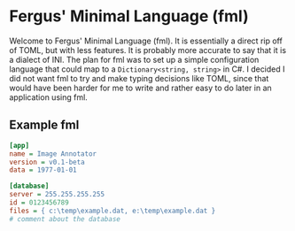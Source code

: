 # Fergus' Minimal Language (fml)

Welcome to Fergus' Minimal Language (fml). It is essentially a direct rip off of TOML, but with less features. It is probably more accurate to say that it is a dialect of INI. The plan for fml was to set up a simple configuration language that could map to a ```Dictionary<string, string>``` in C#. I decided I did not want fml to try and make typing decisions like TOML, since that would have been harder for me to write and rather easy to do later in an application using fml.

## Example fml

```ini
[app]
name = Image Annotator
version = v0.1-beta
data = 1977-01-01

[database]
server = 255.255.255.255
id = 0123456789
files = { c:\temp\example.dat, e:\temp\example.dat }
# comment about the database
```
